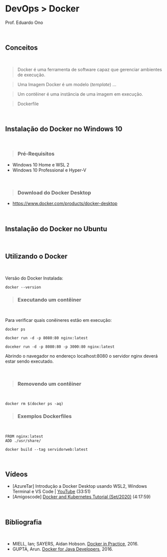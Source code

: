 # DevOps > Docker

Prof. Eduardo Ono

<br>

## Conceitos
<br>

> Docker é uma ferramenta de software capaz que gerenciar ambientes de execução.

> Uma Imagem Docker é um modelo (_template_) ...

> Um contêiner é uma instância de uma imagem em execução.

> Dockerfile 

<br>

## Instalação do Docker no Windows 10
<br>

> ### Pré-Requisitos

* Windows 10 Home e WSL 2
* Windows 10 Professional e Hyper-V

<br>

> ### Download do Docker Desktop

* https://www.docker.com/products/docker-desktop

<br>

## Instalação do Docker no Ubuntu
<br>

## Utilizando o Docker
<br>

Versão do Docker Instalada:

    docker --version

> ### Executando um contêiner
<br>

Para verificar quais conêineres estão em execução:

    docker ps

    docker run -d -p 8080:80 nginx:latest

    doceker run -d -p 8080:80 -p 3000:80 nginx:latest

Abrindo o navegador no endereço localhost:8080 o servidor nginx deverá estar sendo executado.

<br>

> ### Removendo um contêiner
<br>

    docker rm $(docker ps -aq)


> ### Exemplos Dockerfiles
<br>

```
FROM nginx:latest
ADD ./usr/share/
```

    docker build --tag servidorweb:latest

<br>

## Vídeos

* [AzureTar] Introdução a Docker Desktop usando WSL2, Windows Terminal e VS Code | [YouTube](https://youtu.be/eJQEISCKdos) (33:51)
* [Amigoscode] [Docker and Kubernetes Tutorial (Set/2020)](https://www.youtube.com/watch?v=bhBSlnQcq2k) (4:17:59)

<br>

## Bibliografia
<br>

* MIELL, Ian; SAYERS, Aidan Hobson. [Docker in Practice](https://archive.org/details/DockerInPractice), 2016.
* GUPTA, Arun. [Docker for Java Developers](https://archive.org/details/DockerForJavaDevelopers), 2016.
